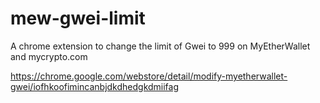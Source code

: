 # mew-gwei-limit
A chrome extension to change the limit of Gwei to 999 on MyEtherWallet and mycrypto.com

https://chrome.google.com/webstore/detail/modify-myetherwallet-gwei/iofhkoofimincanbjdkdhedgkdmiifag
